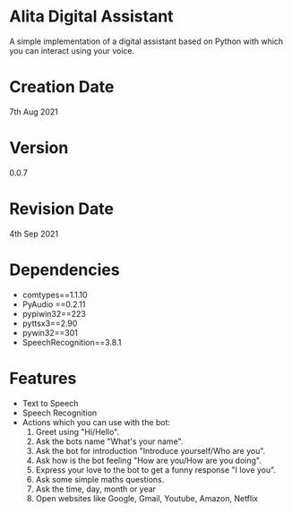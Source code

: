 # Alita Digital Assistant

A simple implementation of a digital assistant based on Python with which you can interact using your voice.

# Creation Date

7th Aug 2021

# Version

0.0.7

# Revision Date

4th Sep 2021

# Dependencies

* comtypes==1.1.10
* PyAudio ==0.2.11
* pypiwin32==223
* pyttsx3==2.90
* pywin32==301
* SpeechRecognition==3.8.1

# Features

* Text to Speech
* Speech Recognition
* Actions which you can use with the bot:
    1. Greet using "Hi/Hello".
    2. Ask the bots name "What's your name".
    3. Ask the bot for introduction "Introduce yourself/Who are you".
    4. Ask how is the bot feeling "How are you/How are you doing".
    5. Express your love to the bot to get a funny response "I love you".
    6. Ask some simple maths questions.
    7. Ask the time, day, month or year
    8. Open websites like Google, Gmail, Youtube, Amazon, Netflix 
